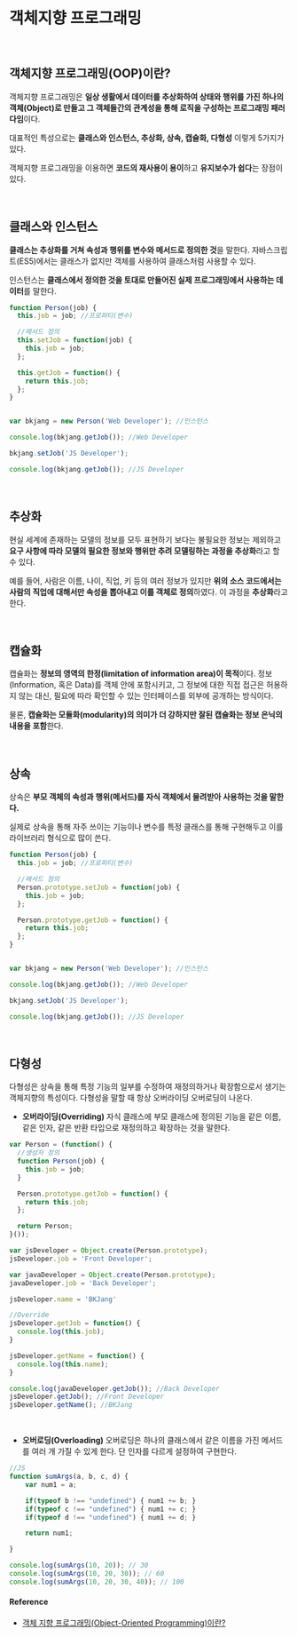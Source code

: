 # 객체지향 프로그래밍

<br/>

## 객체지향 프로그래밍(OOP)이란?

객체지향 프로그래밍은 **일상 생활에서 데이터를 추상화하여 상태와 행위를 가진 하나의 객체(Object)로 만들고 그 객체들간의 관계성을 통해 로직을 구성하는 프로그래밍 패러다임**이다.

대표적인 특성으로는 **클래스와 인스턴스, 추상화, 상속, 캡슐화, 다형성** 이렇게 5가지가 있다.

객체지향 프로그래밍을 이용하면 **코드의 재사용이 용이**하고 **유지보수가 쉽다**는 장점이 있다.

<br/>

## 클래스와 인스턴스

**클래스는 추상화를 거쳐 속성과 행위를 변수와 메서드로 정의한 것**을 말한다. 자바스크립트(ES5)에서는 클래스가 없지만 객체를 사용하여 클래스처럼 사용할 수 있다.

인스턴스는 **클래스에서 정의한 것을 토대로 만들어진 실제 프로그래밍에서 사용하는 데이터**를 말한다.

```js
function Person(job) {
  this.job = job; //프로퍼티(변수)

  //메서드 정의
  this.setJob = function(job) {
    this.job = job;
  };

  this.getJob = function() {
    return this.job;
  };
}


var bkjang = new Person('Web Developer'); //인스턴스

console.log(bkjang.getJob()); //Web Developer

bkjang.setJob('JS Developer');

console.log(bkjang.getJob()); //JS Developer
```
</br>

## 추상화

현실 세계에 존재하는 모델의 정보를 모두 표현하기 보다는 불필요한 정보는 제외하고 **요구 사항에 따라 모델의 필요한 정보와 행위만 추려 모델링하는 과정을 추상화**라고 할 수 있다.

예를 들어, 사람은 이름, 나이, 직업, 키 등의 여러 정보가 있지만 **위의 소스 코드에서는 사람의 직업에 대해서만 속성을 뽑아내고 이를 객체로 정의**하였다. 이 과정을 **추상화**라고 한다.

</br>

## 캡슐화

캡슐화는 **정보의 영역의 한정(limitation of information area)이 목적**이다. 정보(Information, 혹은 Data)를 객체 안에 포함시키고, 그 정보에 대한 직접 접근은 허용하지 않는 대신, 필요에 따라 확인할 수 있는 인터페이스를 외부에 공개하는 방식이다. 

물론, **캡슐화는 모듈화(modularity)의 의미가 더 강하지만 잘된 캡슐화는 정보 은닉의 내용을 포함**한다.

<br/>

## 상속

상속은 **부모 객체의 속성과 행위(메서드)를 자식 객체에서 물려받아 사용하는 것을 말한다.**

실제로 상속을 통해 자주 쓰이는 기능이나 변수를 특정 클래스를 통해 구현해두고 이를 라이브러리 형식으로 많이 쓴다.

```js
function Person(job) {
  this.job = job; //프로퍼티(변수)

  //메서드 정의
  Person.prototype.setJob = function(job) {
    this.job = job;
  };

  Person.prototype.getJob = function() {
    return this.job;
  };
}


var bkjang = new Person('Web Developer'); //인스턴스

console.log(bkjang.getJob()); //Web Developer

bkjang.setJob('JS Developer');

console.log(bkjang.getJob()); //JS Developer
```

<br/>

## 다형성

다형성은 상속을 통해 특정 기능의 일부를 수정하여 재정의하거나 확장함으로서 생기는 객체지향의 특성이다.
다형성을 말할 때 항상 오버라이딩 오버로딩이 나온다.

* **오버라이딩(Overriding)**
자식 클래스에 부모 클래스에 정의된 기능을 같은 이름, 같은 인자, 같은 반환 타입으로 재정의하고 확장하는 것을 말한다.

```js
var Person = (function() {
  //생성자 정의
  function Person(job) {
    this.job = job;
  }

  Person.prototype.getJob = function() {
    return this.job;
  };

  return Person;
}());

var jsDeveloper = Object.create(Person.prototype);
jsDeveloper.job = 'Front Developer';

var javaDeveloper = Object.create(Person.prototype);
javaDeveloper.job = 'Back Developer';

jsDeveloper.name = 'BKJang'

//Override
jsDeveloper.getJob = function() {
  console.log(this.job);
}

jsDeveloper.getName = function() {
  console.log(this.name);
}

console.log(javaDeveloper.getJob()); //Back Developer
jsDeveloper.getJob(); //Front Developer
jsDeveloper.getName(); //BKJang
```

<br/>

* **오버로딩(Overloading)**
오버로딩은 하나의 클래스에서 같은 이름을 가진 메서드를 여러 개 가질 수 있게 한다. 단 인자를 다르게 설정하여 구현한다.

```js
//JS
function sumArgs(a, b, c, d) { 
    var num1 = a;

    if(typeof b !== "undefined") { num1 += b; }
    if(typeof c !== "undefined") { num1 += c; }
    if(typeof d !== "undefined") { num1 += d; }

    return num1;

} 

console.log(sumArgs(10, 20)); // 30 
console.log(sumArgs(10, 20, 30)); // 60 
console.log(sumArgs(10, 20, 30, 40)); // 100 
```

#### Reference

* [객체 지향 프로그래밍(Object-Oriented Programming)이란?](https://nesoy.github.io/articles/2018-05/Object-Oriented-Programming)
